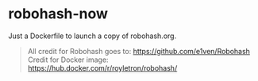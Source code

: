 # robohash-now

Just a Dockerfile to launch a copy of robohash.org.

> All credit for Robohash goes to: https://github.com/e1ven/Robohash
> Credit for Docker image: https://hub.docker.com/r/royletron/robohash/
